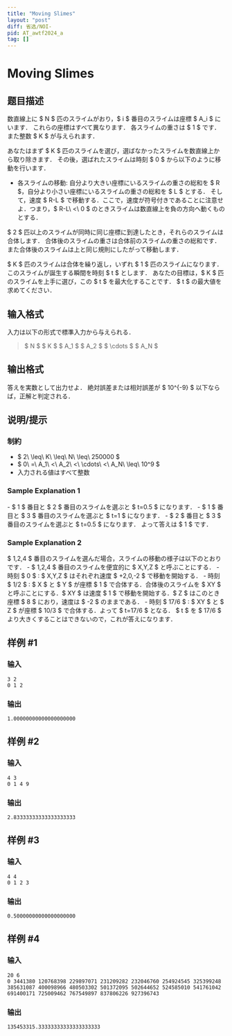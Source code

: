 ```yaml
---
title: "Moving Slimes"
layout: "post"
diff: 省选/NOI-
pid: AT_awtf2024_a
tag: []
---
```


# Moving Slimes

## 题目描述

[problemUrl]: https://atcoder.jp/contests/awtf2024-open/tasks/awtf2024_a

数直線上に $ N $ 匹のスライムがおり，$ i $ 番目のスライムは座標 $ A_i $ にいます． これらの座標はすべて異なります． 各スライムの重さは $ 1 $ です． また整数 $ K $ が与えられます．

あなたはまず $ K $ 匹のスライムを選び，選ばなかったスライムを数直線上から取り除きます． その後，選ばれたスライムは時刻 $ 0 $ から以下のように移動を行います．

- 各スライムの移動: 自分より大きい座標にいるスライムの重さの総和を $ R $，自分より小さい座標にいるスライムの重さの総和を $ L $ とする． そして，速度 $ R-L $ で移動する．ここで，速度が符号付きであることに注意せよ．つまり，$ R-L\ <\ 0 $ のときスライムは数直線上を負の方向へ動くものとする．

$ 2 $ 匹以上のスライムが同時に同じ座標に到達したとき，それらのスライムは合体します． 合体後のスライムの重さは合体前のスライムの重さの総和です． また合体後のスライムは上と同じ規則にしたがって移動します．

$ K $ 匹のスライムは合体を繰り返し，いずれ $ 1 $ 匹のスライムになります． このスライムが誕生する瞬間を時刻 $ t $ とします． あなたの目標は，$ K $ 匹のスライムを上手に選び，この $ t $ を最大化することです． $ t $ の最大値を求めてください．

## 输入格式

入力は以下の形式で標準入力から与えられる．

> $ N $ $ K $ $ A_1 $ $ A_2 $ $ \cdots $ $ A_N $

## 输出格式

答えを実数として出力せよ． 絶対誤差または相対誤差が $ 10^{-9} $ 以下ならば，正解と判定される．

## 说明/提示

### 制約

- $ 2\ \leq\ K\ \leq\ N\ \leq\ 250000 $
- $ 0\ =\ A_1\ <\ A_2\ <\ \cdots\ <\ A_N\ \leq\ 10^9 $
- 入力される値はすべて整数

### Sample Explanation 1

\- $ 1 $ 番目と $ 2 $ 番目のスライムを選ぶと $ t=0.5 $ になります． - $ 1 $ 番目と $ 3 $ 番目のスライムを選ぶと $ t=1 $ になります． - $ 2 $ 番目と $ 3 $ 番目のスライムを選ぶと $ t=0.5 $ になります． よって答えは $ 1 $ です．

### Sample Explanation 2

$ 1,2,4 $ 番目のスライムを選んだ場合，スライムの移動の様子は以下のとおりです． - $ 1,2,4 $ 番目のスライムを便宜的に $ X,Y,Z $ と呼ぶことにする． - 時刻 $ 0 $ : $ X,Y,Z $ はそれぞれ速度 $ +2,0,-2 $ で移動を開始する． - 時刻 $ 1/2 $ : $ X $ と $ Y $ が座標 $ 1 $ で合体する．合体後のスライムを $ XY $ と呼ぶことにする．$ XY $ は速度 $ 1 $ で移動を開始する．$ Z $ はこのとき座標 $ 8 $ におり，速度は $ -2 $ のままである． - 時刻 $ 17/6 $ : $ XY $ と $ Z $ が座標 $ 10/3 $ で合体する．よって $ t=17/6 $ となる． $ t $ を $ 17/6 $ より大きくすることはできないので，これが答えになります．

## 样例 #1

### 输入

```
3 2
0 1 2
```

### 输出

```
1.00000000000000000000
```

## 样例 #2

### 输入

```
4 3
0 1 4 9
```

### 输出

```
2.83333333333333333333
```

## 样例 #3

### 输入

```
4 4
0 1 2 3
```

### 输出

```
0.50000000000000000000
```

## 样例 #4

### 输入

```
20 6
0 3441380 120768398 229897071 231209282 232046760 254924545 325399248 385631087 400098966 480503302 501372095 502644652 524585010 541761042 691400171 725009462 767549897 837806226 927396743
```

### 输出

```
135453315.33333333333333333333
```

